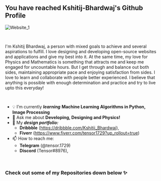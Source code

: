 
<!--
**kshitij-bhardwaj/kshitij-bhardwaj** is a ✨ _special_ ✨ repository because its `README.md` (this file) appears on your GitHub profile.

Here are some ideas to get you started:
-->
## You have reached Kshitij-Bhardwaj's Github Profile

![Website_1](https://user-images.githubusercontent.com/74918061/120082362-30457e00-c0e0-11eb-8578-68d77c3244ae.png)

<br>

I'm Kshitij Bhardwaj, a person with mixed goals to achieve and several aspirations to fulfill. I love designing and developing open-source websites and applications and give my best into it. At the same time, my love for Physics and Mathematics is something that attracts me and keep me engaged for uncountable hours. But I get through and balance out both sides, maintaining appropriate pace and enjoying satisfaction from sides. I love to learn and collaborate with people better experienced. I believe that anything is possible with enough determination and practice and try to live upto this everyday!

<br>

- 💡 I’m currently ***learning*** **Machine Learning Algorithms in Python, Image Processing**
- 💬 Ask me about **Developing, Designing and Physics!**
- 🏀 My ***design portfolio:*** 
  - **Dribbble** (https://dribbble.com/Kshitij_Bhardwaj), 
  - **Fiverr** (https://www.fiverr.com/tensor1729?up_rollout=true) 
- 📫 How to reach me: 
  - **Telegram** (@tensor.1729)
  - **Discord** (Tensor#8976),  


<br>

### Check out some of my Repositories down below ✨

